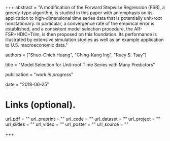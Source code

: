 +++
abstract = "A modification of the Forward Stepwise Regression (FSR), a greedy-type algorithm, is studied in this paper with an emphasis on its application to high-dimensional time series data that is potentially unit-root nonstationary. In particular, a convergence rate of the empirical error is established, and a consistent model selection procedure, the AR-FSR+HDIC+Trim, is then proposed on this foundation. Its performance is illustrated by extensive simulation studies as well as an example application to U.S. macroeconomic data."

authors = ["Shuo-Chieh Huang", "Ching-Kang Ing", "Ruey S. Tsay"]

title = "Model Selection for Unit-root Time Series with Many Predictors"

publication = "*work in progress*"

date = "2018-06-25"

# Links (optional).
url_pdf = "" 
url_preprint = "" 
url_code = "" 
url_dataset = "" 
url_project = "" 
url_slides = "" 
url_video = "" 
url_poster = "" 
url_source = ""


+++
